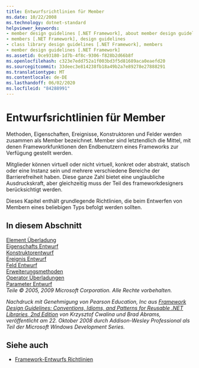 ```yaml
---
title: Entwurfsrichtlinien für Member
ms.date: 10/22/2008
ms.technology: dotnet-standard
helpviewer_keywords:
- member design guidelines [.NET Framework], about member design guidelines
- members [.NET Framework], design guidelines
- class library design guidelines [.NET Framework], members
- member design guidelines [.NET Framework]
ms.assetid: 0ce93180-1d7b-4f8c-9306-f828b2d66b8f
ms.openlocfilehash: c323e7edd752a1f003bd3f5d81689aca0eaefd20
ms.sourcegitcommit: 33deec3e814238fb18a49b2a7e89278e27888291
ms.translationtype: MT
ms.contentlocale: de-DE
ms.lasthandoff: 06/02/2020
ms.locfileid: "84288991"
---
```

# <a name="member-design-guidelines"></a>Entwurfsrichtlinien für Member
Methoden, Eigenschaften, Ereignisse, Konstruktoren und Felder werden zusammen als Member bezeichnet. Member sind letztendlich die Mittel, mit denen Frameworkfunktionen den Endbenutzern eines Frameworks zur Verfügung gestellt werden.  
  
 Mitglieder können virtuell oder nicht virtuell, konkret oder abstrakt, statisch oder eine Instanz sein und mehrere verschiedene Bereiche der Barrierefreiheit haben. Diese ganze Zahl bietet eine unglaubliche Ausdruckskraft, aber gleichzeitig muss der Teil des frameworkdesigners berücksichtigt werden.  
  
 Dieses Kapitel enthält grundlegende Richtlinien, die beim Entwerfen von Membern eines beliebigen Typs befolgt werden sollten.  
  
## <a name="in-this-section"></a>In diesem Abschnitt  
 [Element Überladung](member-overloading.md)  
 [Eigenschafts Entwurf](property.md)  
 [Konstruktorentwurf](constructor.md)  
 [Ereignis Entwurf](event.md)  
 [Feld Entwurf](field.md)  
 [Erweiterungsmethoden](extension-methods.md)  
 [Operator Überladungen](operator-overloads.md)  
 [Parameter Entwurf](parameter-design.md)  
 *Teile © 2005, 2009 Microsoft Corporation. Alle Rechte vorbehalten.*  
  
 *Nachdruck mit Genehmigung von Pearson Education, Inc aus [Framework Design Guidelines: Conventions, Idioms, and Patterns for Reusable .NET Libraries, 2nd Edition](https://www.informit.com/store/framework-design-guidelines-conventions-idioms-and-9780321545619) von Krzysztof Cwalina und Brad Abrams, veröffentlicht am 22. Oktober 2008 durch Addison-Wesley Professional als Teil der Microsoft Windows Development Series.*  
  
## <a name="see-also"></a>Siehe auch

- [Framework-Entwurfs Richtlinien](index.md)

